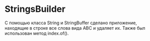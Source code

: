 # StringsBuilder
С помощью класса String и StringBuffer сделано приложение, находящие в строке все слова вида ABC и удаляет их.
Также был использован метод index.of().
